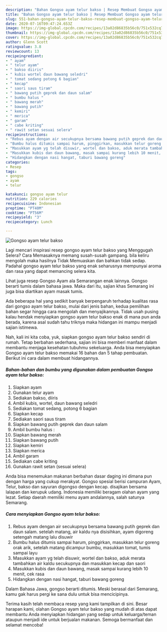 ```yaml
---
description: "Bahan Gongso ayam telur bakso | Resep Membuat Gongso ayam telur bakso Yang Paling Enak"
title: "Bahan Gongso ayam telur bakso | Resep Membuat Gongso ayam telur bakso Yang Paling Enak"
slug: 551-bahan-gongso-ayam-telur-bakso-resep-membuat-gongso-ayam-telur-bakso-yang-paling-enak
date: 2020-07-16T09:47:24.653Z
image: https://img-global.cpcdn.com/recipes/13a02d86835b56c0/751x532cq70/gongso-ayam-telur-bakso-foto-resep-utama.jpg
thumbnail: https://img-global.cpcdn.com/recipes/13a02d86835b56c0/751x532cq70/gongso-ayam-telur-bakso-foto-resep-utama.jpg
cover: https://img-global.cpcdn.com/recipes/13a02d86835b56c0/751x532cq70/gongso-ayam-telur-bakso-foto-resep-utama.jpg
author: Glenn Scott
ratingvalue: 3.8
reviewcount: 13
recipeingredient:
- " ayam"
- " telur ayam"
- " bakso diiris"
- " kubis wortel daun bawang seledri"
- " tomat sedang potong 6 bagian"
- " kecap"
- " saori saus tiram"
- " bawang putih geprek dan daun salam"
- " bumbu halus "
- " bawang merah"
- " bawang putih"
- " kemiri"
- " merica"
- " garam"
- " cabe kriting"
- " rawit setan sesuai selera"
recipeinstructions:
- "Rebus ayam dengan air secukupnya bersama bawang putih geprek dan daun salam. setelah matang, air kaldu nya disisihkan, ayam digoreng setengah matang lalu disuwir"
- "Bumbu halus ditumis sampai harum, pinggirkan, masukkan telur goreng orak arik, setelah matang dicampur bumbu, masukkan tomat, tumis sampai layu"
- "Masukkan ayam yg telah disuwir, wortel dan bakso, aduk merata tambahkan air kaldu secukupnya dan masukkan kecap dan saori"
- "Masukkan kubis dan daun bawang, masak sampai kurang lebih 10 menit, cek rasa"
- "Hidangkan dengan nasi hangat, taburi bawang goreng"
categories:
- Resep
tags:
- gongso
- ayam
- telur

katakunci: gongso ayam telur 
nutrition: 229 calories
recipecuisine: Indonesian
preptime: "PT40M"
cooktime: "PT56M"
recipeyield: "3"
recipecategory: Lunch

---
```



![Gongso ayam telur bakso](https://img-global.cpcdn.com/recipes/13a02d86835b56c0/751x532cq70/gongso-ayam-telur-bakso-foto-resep-utama.jpg)

Lagi mencari inspirasi resep gongso ayam telur bakso yang Menggugah Selera? Cara Memasaknya memang susah-susah gampang. bila keliru mengolah maka hasilnya Tidak Memuaskan dan bahkan tidak sedap. Padahal gongso ayam telur bakso yang enak seharusnya mempunyai aroma dan rasa yang dapat memancing selera kita.

Lihat juga resep Gongso Ayam ala Semarangan enak lainnya. Gongso berarti tumis dalam bahasa jawa. Maka dari itu, sajian khas Semarang ini juga bisa diartikan ayam masak tumis.

Ada beberapa hal yang sedikit banyak berpengaruh terhadap kualitas rasa dari gongso ayam telur bakso, mulai dari jenis bahan, kedua pemilihan bahan segar hingga cara mengolah dan menyajikannya. Tidak usah pusing kalau hendak menyiapkan gongso ayam telur bakso enak di mana pun anda berada, karena asal sudah tahu triknya maka hidangan ini mampu menjadi sajian istimewa.


Nah, kali ini kita coba, yuk, siapkan gongso ayam telur bakso sendiri di rumah. Tetap berbahan sederhana, sajian ini bisa memberi manfaat dalam membantu menjaga kesehatan tubuhmu sekeluarga. Anda bisa menyiapkan Gongso ayam telur bakso memakai 16 bahan dan 5 tahap pembuatan. Berikut ini cara dalam membuat hidangannya.

<!--inarticleads1-->

##### Bahan-bahan dan bumbu yang digunakan dalam pembuatan Gongso ayam telur bakso:

1. Siapkan  ayam
1. Gunakan  telur ayam
1. Sediakan  bakso, diiris
1. Ambil  kubis, wortel, daun bawang seledri
1. Sediakan  tomat sedang, potong 6 bagian
1. Siapkan  kecap
1. Sediakan  saori saus tiram
1. Siapkan  bawang putih geprek dan daun salam
1. Ambil  bumbu halus :
1. Siapkan  bawang merah
1. Siapkan  bawang putih
1. Siapkan  kemiri
1. Siapkan  merica
1. Ambil  garam
1. Sediakan  cabe kriting
1. Gunakan  rawit setan (sesuai selera)


Anda bisa menemukan makanan berbahan dasar daging ini dimana pun dengan harga yang cukup merakyat. Gongso spesial berisi campuran Ayam, Telur, bakso dan sayuran digongso dengan kecap. disajikan bersama lalapan dan kerupuk udang. Indonesia memiliki beragam olahan ayam yang lezat. Setiap daerah memiliki menu ayam andalannya, salah satunya Semarang. 

<!--inarticleads2-->

##### Cara menyiapkan Gongso ayam telur bakso:

1. Rebus ayam dengan air secukupnya bersama bawang putih geprek dan daun salam. setelah matang, air kaldu nya disisihkan, ayam digoreng setengah matang lalu disuwir
1. Bumbu halus ditumis sampai harum, pinggirkan, masukkan telur goreng orak arik, setelah matang dicampur bumbu, masukkan tomat, tumis sampai layu
1. Masukkan ayam yg telah disuwir, wortel dan bakso, aduk merata tambahkan air kaldu secukupnya dan masukkan kecap dan saori
1. Masukkan kubis dan daun bawang, masak sampai kurang lebih 10 menit, cek rasa
1. Hidangkan dengan nasi hangat, taburi bawang goreng


Dalam Bahasa Jawa, gongso berarti ditumis. Meski berasal dari Semarang, kamu gak harus pergi ke sana dulu untuk bisa mencicipinya. 

Terima kasih telah membaca resep yang kami tampilkan di sini. Besar harapan kami, olahan Gongso ayam telur bakso yang mudah di atas dapat membantu Anda menyiapkan hidangan yang sedap untuk keluarga/teman ataupun menjadi ide untuk berjualan makanan. Semoga bermanfaat dan selamat mencoba!
